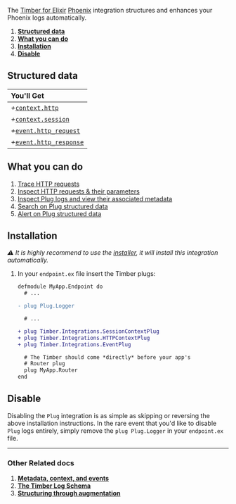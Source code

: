 The [Timber for Elixir](https://github.com/timberio/timber-ruby) [Phoenix](http://phoenixframework.org/) integration structures and enhances your Phoenix logs automatically.

1. [**Structured data**](#structured-data)
2. [**What you can do**](#what-you-can-do)
3. [**Installation**](#installation)
4. [**Disable**](#disable)


## Structured data

|You'll Get|
|:------|
|<i>+</i>[`context.http`](/timber-concepts/log-event-json-schema/context/http-context)|
|<i>+</i>[`context.session`](/timber-concepts/log-event-json-schema/context/http-context)|
|<i>+</i>[`event.http_request`](/timber-concepts/log-event-json-schema/events/http-request-event)|
|<i>+</i>[`event.http_response`](/timber-concepts/log-event-json-schema/events/http-response-event)|


## What you can do

1. [Trace HTTP requests](/timber-app/console-log-viewer/trace-http-requests)
2. [Inspect HTTP requests & their parameters](/timber-app/console-log-viewer/inspect-http-requests)
3. [Inspect Plug logs and view their associated metadata](/timber-app/console-log-viewer/view-metadata-and-context)
4. [Search on Plug structured data](/timber-app/console-log-viewer/searching)
5. [Alert on Plug structured data](/timber-app/alerts)


## Installation

*⚠ It is highly recommend to use the [installer](/timber-for-languages/elixir/installation), it will install this integration automatically.*

1. In your `endpoint.ex` file insert the Timber plugs:

   ```diff
   defmodule MyApp.Endpoint do
     # ...

   - plug Plug.Logger

     # ...

   + plug Timber.Integrations.SessionContextPlug
   + plug Timber.Integrations.HTTPContextPlug
   + plug Timber.Integrations.EventPlug

     # The Timber should come *directly* before your app's
     # Router plug
     plug MyApp.Router
   end
   ```

## Disable

Disabling the `Plug` integration is as simple as skipping or reversing the above installation instructions. In the rare event that you'd like to disable `Plug` logs entirely, simply remove the `plug Plug.Logger` in your `endpoint.ex` file.

---

### Other Related docs

1. [**Metadata, context, and events**](/timber-concepts/metadata-context-and-events)
2. [**The Timber Log Schema**](/timber-concepts/log-event-json-schema)
3. [**Structuring through augmentation**](/timber-concepts/structuring-through-augmentation)
